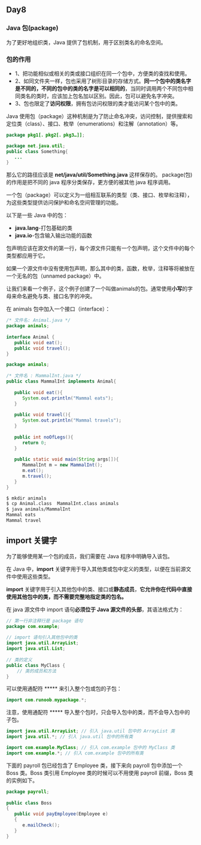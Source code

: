 ## Day8

### Java 包(package)

为了更好地组织类，Java 提供了包机制，用于区别类名的命名空间。

### 包的作用

- 1、把功能相似或相关的类或接口组织在同一个包中，方便类的查找和使用。
- 2、如同文件夹一样，包也采用了树形目录的存储方式。**同一个包中的类名字是不同的，不同的包中的类的名字是可以相同的**，当同时调用两个不同包中相同类名的类时，应该加上包名加以区别。因此，包可以避免名字冲突。
- 3、包也限定了**访问权限**，拥有包访问权限的类才能访问某个包中的类。

Java 使用包（package）这种机制是为了防止命名冲突，访问控制，提供搜索和定位类（class）、接口、枚举（enumerations）和注解（annotation）等。

```java
package pkg1[．pkg2[．pkg3…]];
```

```java
package net.java.util;
public class Something{
   ...
}
```

那么它的路径应该是 **net/java/util/Something.java** 这样保存的。 package(包) 的作用是把不同的 java 程序分类保存，更方便的被其他 java 程序调用。

一个包（package）可以定义为一组相互联系的类型（类、接口、枚举和注释），为这些类型提供访问保护和命名空间管理的功能。

以下是一些 Java 中的包：

- **java.lang**-打包基础的类
- **java.io**-包含输入输出功能的函数

包声明应该在源文件的第一行，每个源文件只能有一个包声明，这个文件中的每个类型都应用于它。

如果一个源文件中没有使用包声明，那么其中的类，函数，枚举，注释等将被放在一个无名的包（unnamed package）中。

让我们来看一个例子，这个例子创建了一个叫做animals的包。通常使用**小写**的字母来命名避免与类、接口名字的冲突。

在 animals 包中加入一个接口（interface）：

```java
/* 文件名: Animal.java */
package animals;
 
interface Animal {
   public void eat();
   public void travel();
}
```

```java
package animals;
 
/* 文件名 : MammalInt.java */
public class MammalInt implements Animal{
 
   public void eat(){
      System.out.println("Mammal eats");
   }
 
   public void travel(){
      System.out.println("Mammal travels");
   } 
 
   public int noOfLegs(){
      return 0;
   }
 
   public static void main(String args[]){
      MammalInt m = new MammalInt();
      m.eat();
      m.travel();
   }
}
```

```bash
$ mkdir animals
$ cp Animal.class  MammalInt.class animals
$ java animals/MammalInt
Mammal eats
Mammal travel
```

## import 关键字

为了能够使用某一个包的成员，我们需要在 Java 程序中明确导入该包。

在 Java 中，**import** 关键字用于导入其他类或包中定义的类型，以便在当前源文件中使用这些类型。

**import** 关键字用于引入其他包中的类、接口或**静态成员**，**它允许你在代码中直接使用其他包中的类，而不需要完整地指定类的包名。**

在 java 源文件中 import 语句**必须位于 Java 源文件的头部**，其语法格式为：

```java
// 第一行非注释行是 package 语句
package com.example;
 
// import 语句引入其他包中的类
import java.util.ArrayList;
import java.util.List;
 
// 类的定义
public class MyClass {
    // 类的成员和方法
}
```

可以使用通配符 ***** 来引入整个包或包的子包：

```java
import com.runoob.mypackage.*;
```

注意，使用通配符 ***** 导入整个包时，只会导入包中的类，而不会导入包中的子包。

```java
import java.util.ArrayList; // 引入 java.util 包中的 ArrayList 类
import java.util.*; // 引入 java.util 包中的所有类

import com.example.MyClass; // 引入 com.example 包中的 MyClass 类
import com.example.*; // 引入 com.example 包中的所有类
```

下面的 payroll 包已经包含了 Employee 类，接下来向 payroll 包中添加一个 Boss 类。Boss 类引用 Employee 类的时候可以不用使用 payroll 前缀，Boss 类的实例如下。

```java
package payroll;
 
public class Boss
{
   public void payEmployee(Employee e)
   {
      e.mailCheck();
   }
}
```

